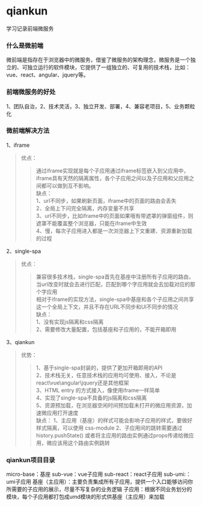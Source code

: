 # qiankun
学习记录前端微服务
### 什么是微前端
微前端是指存在于浏览器中的微服务，借鉴了微服务的架构理念，微服务是一个独立的、可独立运行的软件模块，它提供了一组独立的、可复用的技术栈，比如：vue、react、angular、jquery等。
### 前端微服务的好处
1、团队自治，2、技术灵活，3、独立开发、部署，4、兼容老项目，5、业务颗粒化
### 微前端解决方法
1、iframe  
> 优点：  
>> 通过iframe实现就是每个子应用通过iframe标签嵌入到父应用中，  
>> iframe具有天然的隔离属性，各个子应用之间以及子应用和父应用之间都可以做到互不影响。  
> 缺点：  
>> 1、url不同步，如果刷新页面，iframe中的页面的路由会丢失  
>> 2、全局上下问完全隔离，内存变量不共享  
>> 3、url不同步，比如iframe中的页面如果哦有带遮罩的弹窗组件，则遮罩不能覆盖整个浏览器，只能在iframe中生效  
>> 4、慢，每次子应用进入都是一次浏览器上下文重建、资源重新加载的过程  

2、single-spa  
> 优点：  
>> 兼容很多技术栈，single-spa首先在基座中注册所有子应用的路由，当url改变时就会去进行匹配，匹配到哪个字应用就会去加载对应的那个字应用  
>> 相对于iframe的实现方法，single-spa中基座和各个子应用之间共享这一个全局上下文，并且不存在URL不同步和UI不同步的情况  
> 缺点：  
>> 1、没有实现js隔离和css隔离  
>> 2、需要修改大量配置，包括基座和子应用的，不能开箱即用  

3、qiankun  
> 优势：  
>> 1、基于single-spa封装的，提供了更加开箱即用的API  
>> 2、技术栈无关，任意技术栈的应用均可使用、接入，不论是react\vue\angular\jquery还是其他框架  
>> 3、HTML entry 的方式接入，像使用iframe一样简单  
>> 4、实现了single-spa不具备的js隔离和css隔离  
>> 5、资源预加载，在浏览器空闲时间预加载未打开的微应用资源，加速微应用打开速度  
> 缺点：
>>  1、主应用（基座）的样式可能会影响子应用的样式，要做好样式隔离，可以使用 css-module
>> 2、子应用间的跳转需要通过 history.pushState() 或者将主应用的路由实例通过props传递给微应用，微应该用这个路由实例跳转

### qiankun项目目录
micro-base：基座
sub-vue：vue子应用
sub-react：react子应用
sub-umi:：umi子应用
基座（主应用）：主要负责集成所有子应用，提供一个入口能够访问你所需要的子应用的展示，尽量不写复杂的业务逻辑
子应用：根据不同业务划分的模块，每个子应用都打包成umd模块的形式供基座（主应用）来加载